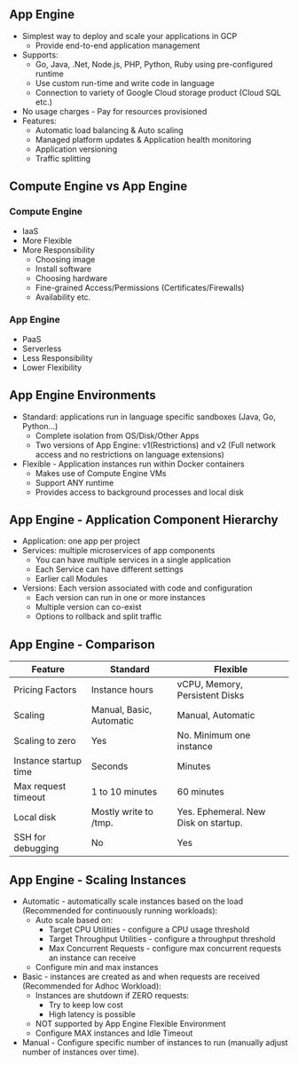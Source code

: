 ## App Engine

- Simplest way to deploy and scale your applications in GCP
  - Provide end-to-end application management
- Supports:
  - Go, Java, .Net, Node.js, PHP, Python, Ruby using pre-configured runtime
  - Use custom run-time and write code in language
  - Connection to variety of Google Cloud storage product (Cloud SQL etc.)
- No usage charges - Pay for resources provisioned
- Features:
  - Automatic load balancing & Auto scaling
  - Managed platform updates & Application health monitoring
  - Application versioning
  - Traffic splitting

## Compute Engine vs App Engine

### Compute Engine
- IaaS
- More Flexible
- More Responsibility
  - Choosing image
  - Install software
  - Choosing hardware
  - Fine-grained Access/Permissions (Certificates/Firewalls)
  - Availability etc.

### App Engine
- PaaS
- Serverless
- Less Responsibility
- Lower Flexibility


## App Engine Environments
- Standard: applications run in language specific sandboxes (Java, Go, Python...)
  - Complete isolation from OS/Disk/Other Apps
  - Two versions of App Engine: v1(Restrictions)  and v2 (Full network access and no restrictions on language extensions)
- Flexible - Application instances run within Docker containers
  - Makes use of Compute Engine VMs
  - Support ANY runtime
  - Provides access to background processes and local disk

## App Engine - Application Component Hierarchy
- Application: one app per project
- Services: multiple microservices of app components
  - You can have multiple services in a single application
  - Each Service can have different settings
  - Earlier call Modules
- Versions: Each version associated with code and configuration
  - Each version can run in one or more instances
  - Multiple version can co-exist
  - Options to rollback and split traffic


## App Engine - Comparison

| Feature                | Standard                 | Flexible                             |
|------------------------|--------------------------|--------------------------------------|
| Pricing Factors        | Instance hours           | vCPU, Memory, Persistent Disks       |
| Scaling                | Manual, Basic, Automatic | Manual, Automatic                    |
| Scaling to zero        | Yes                      | No. Minimum one instance             |
| Instance startup time  | Seconds                  | Minutes                              |
| Max request timeout    | 1 to 10 minutes          | 60 minutes                           |
| Local disk             | Mostly write to /tmp.    | Yes. Ephemeral. New Disk on startup. |
| SSH for debugging      | No                       | Yes                                  |




## App Engine - Scaling Instances
- Automatic - automatically scale instances based on the load (Recommended for continuously running workloads):
  - Auto scale based on:
    - Target CPU Utilities - configure a CPU usage threshold
    - Target Throughput Utilities - configure a throughput threshold
    - Max Concurrent Requests - configure max concurrent requests an instance can receive
  - Configure min and max instances
- Basic - instances are created as and when requests are received (Recommended for Adhoc Workload):
  - Instances are shutdown if ZERO requests:
    - Try to keep low cost
    - High latency is possible
  - NOT supported by App Engine Flexible Environment
  - Configure MAX instances and Idle Timeout
- Manual - Configure specific number of instances to run (manually adjust number of instances over time).
